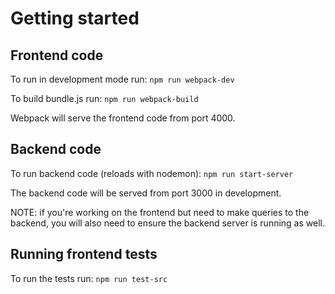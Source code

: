 # Getting started

## Frontend code
To run in development mode run: `npm run webpack-dev`

To build bundle.js run: `npm run webpack-build`

Webpack will serve the frontend code from port 4000.

## Backend code
To run backend code (reloads with nodemon): `npm run start-server`

The backend code will be served from port 3000 in development.

NOTE: if you're working on the frontend but need to make queries to the backend, you will also need to ensure the backend server is running as well.

## Running frontend tests

To run the tests run: `npm run test-src`

